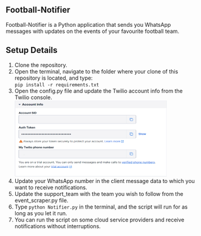 <h2>Football-Notifier</h2>
Football-Notifier is a Python application that sends you WhatsApp messages with updates on the events of your favourite football team.
<h2>Setup Details</h2>
<ol>
	<li>Clone the repository.</li>
	<li>Open the terminal, navigate to the folder where your clone of this repository is located, and type: <br><code>pip install -r requirements.txt</code></li>
	<li>Open the config.py file and update the Twilio account info from the Twilio console.</li>
	<img src="Football Notifier/twilio_console.png" width="400" height="200">
	<li>Update your WhatsApp number in the client message data to which you want to receive notifications.</li>
	<li>Update the support_team with the team you wish to follow from the event_scraper.py file.</li>
	<li>Type <code>python Notifier.py</code> in the terminal, and the script will run for as long as you let it run.</li>
	<li>You can run the script on some cloud service providers and receive notifications without interruptions.</li>
</ol>
